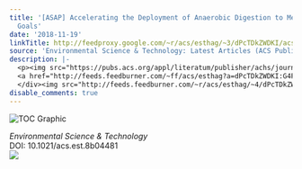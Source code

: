 ```yaml
---
title: '[ASAP] Accelerating the Deployment of Anaerobic Digestion to Meet Zero Waste
  Goals'
date: '2018-11-19'
linkTitle: http://feedproxy.google.com/~r/acs/esthag/~3/dPcTDkZWDKI/acs.est.8b04481
source: 'Environmental Science & Technology: Latest Articles (ACS Publications)'
description: |-
  <p><img src="https://pubs.acs.org/appl/literatum/publisher/achs/journals/content/esthag/0/esthag.ahead-of-print/acs.est.8b04481/20181119/images/medium/es-2018-04481f_0002.gif" alt="TOC Graphic"/></p><div><cite>Environmental Science & Technology</cite></div><div>DOI: 10.1021/acs.est.8b04481</div><div class="feedflare">
  <a href="http://feeds.feedburner.com/~ff/acs/esthag?a=dPcTDkZWDKI:G4Fx7oyfWbc:yIl2AUoC8zA"><img src="http://feeds.feedburner.com/~ff/acs/esthag?d=yIl2AUoC8zA" border="0"></img></a>
  </div><img src="http://feeds.feedburner.com/~r/acs/esthag/~4/dPcTDkZWDKI" height="1" width="1" ...
disable_comments: true
---
```

<p><img src="https://pubs.acs.org/appl/literatum/publisher/achs/journals/content/esthag/0/esthag.ahead-of-print/acs.est.8b04481/20181119/images/medium/es-2018-04481f_0002.gif" alt="TOC Graphic"/></p><div><cite>Environmental Science & Technology</cite></div><div>DOI: 10.1021/acs.est.8b04481</div><div class="feedflare">
<a href="http://feeds.feedburner.com/~ff/acs/esthag?a=dPcTDkZWDKI:G4Fx7oyfWbc:yIl2AUoC8zA"><img src="http://feeds.feedburner.com/~ff/acs/esthag?d=yIl2AUoC8zA" border="0"></img></a>
</div><img src="http://feeds.feedburner.com/~r/acs/esthag/~4/dPcTDkZWDKI" height="1" width="1" ...